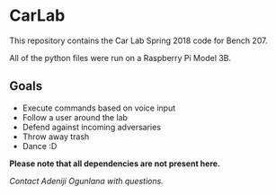 # CarLab

This repository contains the Car Lab Spring 2018 code for Bench 207.

All of the python files were run on a Raspberry Pi Model 3B.

## Goals
- Execute commands based on voice input
- Follow a user around the lab
- Defend against incoming adversaries
- Throw away trash
- Dance :D

**Please note that all dependencies are not present here.**

*Contact Adeniji Ogunlana with questions.*
